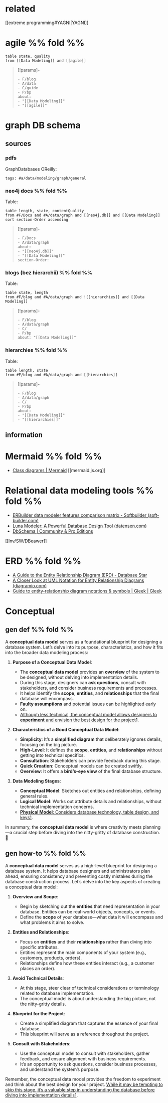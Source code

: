 

# related
[[extreme programming#YAGNI|YAGNI]]

# agile %% fold %% 

```dataview
table state, quality
from [[Data Modeling]] and [[agile]]
```
> [!params]-
> ```
> - F/blog
> - A/data
> - C/guide
> - P/bp
> about: 
> - "[[Data Modeling]]"
> - "[[agile]]"
> ```

# graph DB schema
## sources
### pdfs
GraphDatabases OReilly:
```add-summary
tags: #a/data/modeling/graph/general 
```

### neo4j docs %% fold %%
Table:
```dataview
table length, state, contentQuality
from #F/Docs and #A/data/graph and [[neo4j.db]] and [[Data Modeling]]
sort section-Order ascending
```
> [!params]-
> ```
> - F/Docs 
> - A/data/graph
> about: 
> - "[[neo4j.db]]"
> - "[[Data Modeling]]"
> section-Order: 
> ```

### blogs (bez hierarchii) %% fold %%
Table:
```dataview
table state, length
from #F/blog and #A/data/graph and ![[hierarchies]] and [[Data Modeling]]
```
> [!params]-
> ```
> - F/blog
> - A/data/graph
> - C/
> - P/bp
> about: "[[Data Modeling]]"
> ```

### hierarchies %% fold %%
Table:
```dataview
table length, state
from #F/blog and #A/data/graph and [[hierarchies]]
```
> [!params]-
> ```
> - F/blog
> - A/data/graph
> - C/
> - P/bp
> about: 
> - "[[Data Modeling]]"
> - "[[hierarchies]]"
> ```

## information


# Mermaid %% fold %% 
- [Class diagrams | Mermaid](https://mermaid.js.org/syntax/classDiagram.html)
[[mermaid.js.org]]


# Relational data modeling tools  %% fold %% 
- [ERBuilder data modeler features comparison matrix - Softbuilder (soft-builder.com)](https://soft-builder.com/features/)
- [Luna Modeler: A Powerful Database Design Tool (datensen.com)](https://www.datensen.com/data-modeling/luna-modeler-for-relational-databases.html)
- [DbSchema | Community & Pro Editions](https://dbschema.com/editions.html)

[[Inv/SW/DBeawer]]

# ERD %% fold %% 
- [A Guide to the Entity Relationship Diagram (ERD) - Database Star](https://www.databasestar.com/entity-relationship-diagram/)
- [A Closer Look at UML Notation for Entity Relationship Diagrams (diagramio.com)](https://diagramio.com/entity-relationship-diagram-uml-notation)
- [Guide to entity-relationship diagram notations & symbols | Gleek | Gleek](https://www.gleek.io/blog/er-symbols-notations.html)

# Conceptual
## gen def %% fold %%
A **conceptual data model** serves as a foundational blueprint for designing a database system. Let’s delve into its purpose, characteristics, and how it fits into the broader data modeling process:

1. **Purpose of a Conceptual Data Model**:
    
    - The **conceptual data model** provides an **overview** of the system to be designed, without delving into implementation details.
    - During this stage, designers can **ask questions**, consult with stakeholders, and consider business requirements and processes.
    - It helps identify the **scope**, **entities**, and **relationships** that the final database will encompass.
    - **Faulty assumptions** and potential issues can be highlighted early on.
    - [Although less technical, the conceptual model allows designers to **experiment** and envision the best design for the project](https://www.gleek.io/blog/conceptual-data-model.html)[1](https://www.gleek.io/blog/conceptual-data-model.html).
2. **Characteristics of a Good Conceptual Data Model**:
    
    - **Simplicity**: It’s a **simplified diagram** that deliberately ignores details, focusing on the big picture.
    - **High-Level**: It defines the **scope**, **entities**, and **relationships** without getting into technical specifics.
    - **Consultation**: Stakeholders can provide feedback during this stage.
    - **Quick Creation**: Conceptual models can be created swiftly.
    - **Overview**: It offers a **bird’s-eye view** of the final database structure.
3. **Data Modeling Stages**:
    
    - **Conceptual Model**: Sketches out entities and relationships, defining general rules.
    - **Logical Model**: Works out attribute details and relationships, without technical implementation concerns.
    - [**Physical Model**: Considers database technology, table design, and keys](https://www.gleek.io/blog/conceptual-data-model.html)[1](https://www.gleek.io/blog/conceptual-data-model.html).

In summary, the **conceptual data model** is where creativity meets planning—a crucial step before diving into the nitty-gritty of database construction. 🌟 
## gen how-to %% fold %%
A **conceptual data model** serves as a high-level blueprint for designing a database system. It helps database designers and administrators plan ahead, ensuring consistency and preventing costly mistakes during the database construction process. Let’s delve into the key aspects of creating a conceptual data model:

1. **Overview and Scope**:
    
    - Begin by sketching out the **entities** that need representation in your database. Entities can be real-world objects, concepts, or events.
    - Define the **scope** of your database—what data it will encompass and what problems it aims to solve.
2. **Entities and Relationships**:
    
    - Focus on **entities** and their **relationships** rather than diving into specific attributes.
    - Entities represent the main components of your system (e.g., customers, products, orders).
    - Relationships define how these entities interact (e.g., a customer places an order).
3. **Avoid Technical Details**:
    
    - At this stage, steer clear of technical considerations or terminology related to database implementation.
    - The conceptual model is about understanding the big picture, not the nitty-gritty details.
4. **Blueprint for the Project**:
    
    - Create a simplified diagram that captures the essence of your final database.
    - This blueprint will serve as a reference throughout the project.
5. **Consult with Stakeholders**:
    
    - Use the conceptual model to consult with stakeholders, gather feedback, and ensure alignment with business requirements.
    - It’s an opportunity to ask questions, consider business processes, and understand the system’s purpose.

Remember, the conceptual data model provides the freedom to experiment and think about the best design for your project. [While it may be tempting to skip this stage, it’s a valuable step in understanding the database before diving into implementation details](https://www.gleek.io/blog/conceptual-data-model.html)[1](https://www.gleek.io/blog/conceptual-data-model.html).
